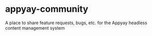 # appyay-community
A place to share feature requests, bugs, etc. for the Appyay headless content management system
